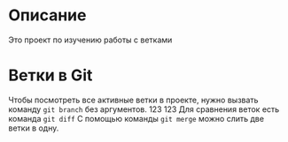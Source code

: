 # Описание

Это проект по изучению работы с ветками

# Ветки в Git 

Чтобы посмотреть все активные ветки в проекте, нужно вызвать команду `git branch` без аргументов. 123
123
Для сравнения веток есть команда `git diff`
С помощью команды `git merge` можно слить две ветки в одну.
